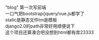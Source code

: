 "blog" 
第一次写前端<br />
一口气把bootstrap/jquery/vue.js都学了<br />
static是静态文件tm是模板<br />
django2.0的path非常好用顺便说下<br />
这个项目还算凑合吧没想到html都有库23333
